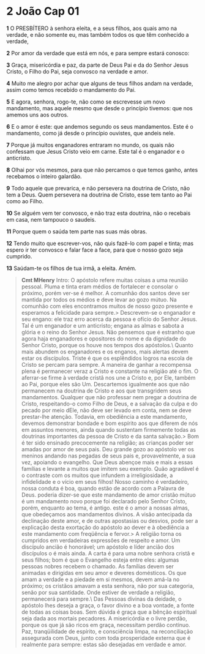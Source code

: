 # 2 João Cap 01

**1** 	O PRESBÍTERO à senhora eleita, e a seus filhos, aos quais amo na verdade, e não somente eu, mas também todos os que têm conhecido a verdade,

**2** 	Por amor da verdade que está em nós, e para sempre estará conosco:

**3** 	Graça, misericórdia e paz, da parte de Deus Pai e da do Senhor Jesus Cristo, o Filho do Pai, seja convosco na verdade e amor.

**4** 	Muito me alegro por achar que alguns de teus filhos andam na verdade, assim como temos recebido o mandamento do Pai.

**5** 	E agora, senhora, rogo-te, não como se escrevesse um novo mandamento, mas aquele mesmo que desde o princípio tivemos: que nos amemos uns aos outros.

**6** 	E o amor é este: que andemos segundo os seus mandamentos. Este é o mandamento, como já desde o princípio ouvistes, que andeis nele.

**7** 	Porque já muitos enganadores entraram no mundo, os quais não confessam que Jesus Cristo veio em carne. Este tal é o enganador e o anticristo.

**8** 	Olhai por vós mesmos, para que não percamos o que temos ganho, antes recebamos o inteiro galardão.

**9** 	Todo aquele que prevarica, e não persevera na doutrina de Cristo, não tem a Deus. Quem persevera na doutrina de Cristo, esse tem tanto ao Pai como ao Filho.

**10** 	Se alguém vem ter convosco, e não traz esta doutrina, não o recebais em casa, nem tampouco o saudeis.

**11** 	Porque quem o saúda tem parte nas suas más obras.

**12** 	Tendo muito que escrever-vos, não quis fazê-lo com papel e tinta; mas espero ir ter convosco e falar face a face, para que o nosso gozo seja cumprido.

**13** 	Saúdam-te os filhos de tua irmã, a eleita. Amém.


> **Cmt MHenry** Intro: O apóstolo refere muitas coisas a uma reunião pessoal. Pluma e tinta eram médios de fortalecer e consolar o próximo, porém ver-se é melhor. A comunhão dos santos deve ser mantida por todos os médios e deve levar ao gozo mútuo. Na comunhão com eles encontramos muitos de nosso gozo presente e esperamos a felicidade para sempre.> Descrevem-se o enganador e seu engano: ele traz erro acerca da pessoa e ofício do Senhor Jesus. Tal é um enganador e um anticristo; engana as almas e sabota a glória e o reino do Senhor Jesus. Não pensemos que é estranho que agora haja enganadores e opositores do nome e da dignidade do Senhor Cristo, porque os houve nos tempos dos apóstolos.\ Quanto mais abundem os enganadores e os enganos, mais alertas devem estar os discípulos. Triste é que os esplêndidos logros na escola de Cristo se percam para sempre. A maneira de ganhar a recompensa plena é permanecer veraz a Cristo e constante na religião até o fim. O aferrar-se firme à verdade cristã nos une a Cristo e, por Ele, também ao Pai, porque eles são Um. Descartemos igualmente aos que não permanecem na doutrina de Cristo e aos que transgridem seus mandamentos. Qualquer que não professar nem pregar a doutrina de Cristo, respeitando-o como Filho de Deus, e a salvação da culpa e do pecado por meio dEle, não deve ser levado em conta, nem se deve prestar-lhe atenção. Todavia, em obediência a este mandamento, devemos demonstrar bondade e bom espírito aos que diferem de nós em assuntos menores, ainda quando sustentam firmemente todas as doutrinas importantes da pessoa de Cristo e da santa salvação.> Bom é ter sido ensinado precocemente na religião; as crianças poder ser amadas por amor de seus pais. Deu grande gozo ao apóstolo ver os meninos andando nas pegadas de seus pais e, provavelmente, a sua vez, apoiando o evangelho. Que Deus abençoe mais e mais a essas famílias e levante a muitos que imitem seu exemplo. Quão agradável é o contraste com os muitos que infundem a irreligiosidade, a infidelidade e o vício em seus filhos! Nosso caminho é verdadeiro, nossa conduta é boa, quando estão de acordo com a Palavra de Deus. poderia dizer-se que este mandamento de amor cristão mútuo é um mandamento novo porque foi declarado pelo Senhor Cristo, porém, enquanto ao tema, é antigo. este é o amor a nossas almas, que obedeçamos aos mandamentos divinos. A visão antecipada da declinação deste amor, e de outras apostasias ou desvios, pode ser a explicação desta exortação do apóstolo ao dever e à obediência a este mandamento com freqüência e fervor.> A religião torna os cumpridos em verdadeiras expressões de respeito e amor. Um discípulo ancião é honorável; um apóstolo e líder ancião dos discípulos o é mais ainda. A carta é para uma nobre senhora cristã e seus filhos; bom é que o Evangelho esteja entre eles: algumas pessoas nobres recebem o chamado. As famílias devem ser animadas e dirigidas em seu amor e deveres domésticos. Os que amam a verdade e a piedade em si mesmos, devem amá-la no próximo; os cristãos amavam a esta senhora, não por sua categoria, senão por sua santidade. Onde estiver de verdade a religião, permanecerá para sempre.\ Das Pessoas divinas da deidade, o apóstolo lhes deseja a graça, o favor divino e a boa vontade, a fonte de todas as coisas boas. Sem dúvida é graça que a bênção espiritual seja dada aos mortais pecadores. A misericórdia e o livre perdão, porque os que já são ricos em graça, necessitam perdão contínuo. Paz, tranqüilidade de espírito, e consciência limpa, na reconciliação assegurada com Deus, junto com toda prosperidade externa que é realmente para sempre: estas são desejadas em verdade e amor.